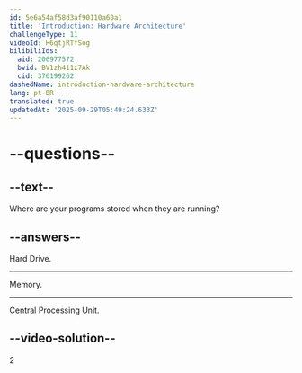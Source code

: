 ```yaml
---
id: 5e6a54af58d3af90110a60a1
title: 'Introduction: Hardware Architecture'
challengeType: 11
videoId: H6qtjRTfSog
bilibiliIds:
  aid: 206977572
  bvid: BV1zh411z7Ak
  cid: 376199262
dashedName: introduction-hardware-architecture
lang: pt-BR
translated: true
updatedAt: '2025-09-29T05:49:24.633Z'
---
```


# --questions--

## --text--

Where are your programs stored when they are running?

## --answers--

Hard Drive.

---

Memory.

---

Central Processing Unit.

## --video-solution--

2

